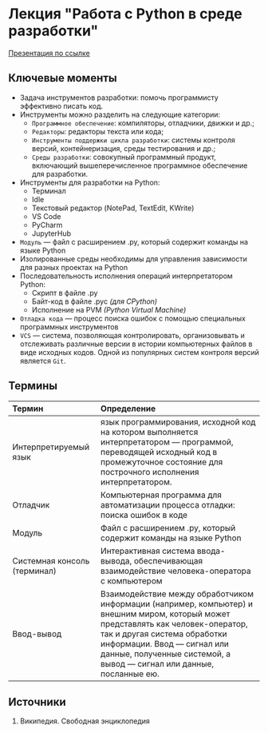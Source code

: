 # Лекция "Работа с Python в среде разработки"

[Презентация по ссылке](https://docs.google.com/presentation/d/1O2v-hMEdc-qXt0mZ3P-ZQUexFsqHle_pTc-d83b-A8s/edit?usp=sharing)

## Ключевые моменты

* Задача инструментов разработки: помочь программисту эффективно писать код.
* Инструменты можно разделить на следующие категории:
  * `Программное обеспечение`: компиляторы, отладчики, движки и др.;
  * `Редакторы`: редакторы текста или кода;
  * `Инструменты поддержки цикла разработки`: системы контроля версий, контейнеризация, среды тестирования и др.;
  * `Среды разработки`: совокупный программный продукт, включающий вышеперечисленное программное обеспечение для разработки.
* Инструменты для разработки на Python:
  * Терминал
  * Idle
  * Текстовый редактор (NotePad, TextEdit, KWrite)
  * VS Code
  * PyCharm
  * JupyterHub
* `Модуль` — файл с расширением .py, который содержит команды на языке Python
* Изолированные среды необходимы для управления зависимости для разных проектах на Python
* Последовательность исполнения операций интерпретатором Python:
  * Скрипт в файле .py
  * Байт-код в файле .pyc _(для CPython)_
  * Исполнение на PVM _(Python Virtual Machine)_
* `Отладка кода` — процесс поиска ошибок с помощью специальных программных инструментов
* `VCS` — система, позволяющая контролировать, организовывать и отслеживать различные версии в истории компьютерных файлов в виде исходных кодов. Одной из популярных систем контроля версий является `Git`.

## Термины

Термин | Определение
:-- | :--
Интерпретируемый язык | язык программирования, исходной код на котором выполняется интерпретатором — программой, переводящей исходный код в промежуточное состояние для построчного исполнения интерпретатором.
Отладчик | Компьютерная программа для автоматизации процесса отладки: поиска ошибок в коде
Модуль | Файл с расширением .py, который содержит команды на языке Python
Системная консоль (терминал) | Интерактивная система ввода-вывода, обеспечивающая взаимодействие человека-оператора с компьютером
Ввод-вывод | Взаимодействие между обработчиком информации (например, компьютер) и внешним миром, который может представлять как человек-оператор, так и другая система обработки информации. Ввод — сигнал или данные, полученные системой, а вывод — сигнал или данные, посланные ею.

## Источники

1. Википедия. Свободная энциклопедия

